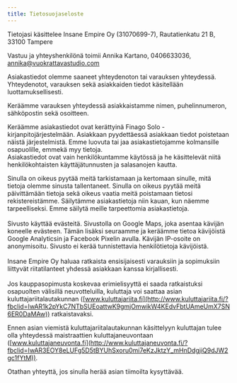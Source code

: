 ```yaml
---
title: Tietosuojaseloste
---
```

Tietojasi käsittelee Insane Empire Oy (31070699-7), Rautatienkatu 21 B, 33100 Tampere

Vastuu ja yhteyshenkilönä toimii Annika Kartano, 0406633036, annika@vuokrattavastudio.com

Asiakastiedot olemme saaneet yhteydenoton tai varauksen yhteydessä. Yhteydenotot, varauksen sekä asiakkaiden tiedot käsitellään luottamuksellisesti.

Keräämme varauksen yhteydessä asiakkaistamme nimen, puhelinnumeron, sähköpostin sekä osoitteen.

Keräämme asiakastiedot ovat kerättyinä Finago Solo -kirjanpitojärjestelmään. Asiakkaan pyydettäessä asiakkaan tiedot poistetaan näistä järjestelmistä. Emme luovuta tai jaa asiakastietojamme kolmansille osapuolille, emmekä myy tietoja.\
Asiakastiedot ovat vain henkilökuntamme käytössä ja he käsittelevät niitä henkilökohtaisten käyttäjätunnusten ja salasanojen kautta.

Sinulla on oikeus pyytää meitä tarkistamaan ja kertomaan sinulle, mitä tietoja olemme sinusta tallentaneet. Sinulla on oikeus pyytää meitä päivittämään tietoja sekä oikeus vaatia meitä poistamaan tietosi rekistereistämme. Säilytämme asiakastietoja niin kauan, kun näemme tarpeelliseksi. Emme säilytä meille tarpeettomia asiakastietoja.\
\
Sivusto käyttää evästeitä. Sivustolla on Google Maps, joka asentaa kävijän koneelle evästeen. Tämän lisäksi seuraamme ja keräämme tietoa kävijöistä Google Analyticsin ja Facebook Pixelin avulla. Kävijän IP-osoite on anonymisoitu. Sivusto ei kerää tunnistettavia henkilötietoja kävijöistä. \
\
 Insane Empire Oy haluaa ratkaista ensisijaisesti varauksiin ja sopimuksiin liittyvät riitatilanteet yhdessä asiakkaan kanssa kirjallisesti.\
\
Jos kauppasopimusta koskevaa erimielisyyttä ei saada ratkaistuksi osapuolten välisillä neuvotteluilla, kuluttaja voi saattaa asian kuluttajariitalautakunnan ([www.kuluttajariita.fi](http://www.kuluttajariita.fi/?fbclid=IwAR1k2pYkC7NTbSUEoattwK9gmjOmwikW4KEdvFbtUAmeUmX7SN6ER0DaMAw)) ratkaistavaksi.

Ennen asian viemistä kuluttajariitalautakunnan käsittelyyn kuluttajan tulee olla yhteydessä maistraattien kuluttajaneuvontaan ([www.kuluttajaneuvonta.fi](http://www.kuluttajaneuvonta.fi/?fbclid=IwAR3EOY8eLUFg5D5tBYUhSxoru0mi7eKzJktzY_mHnDdgjiQ9dJW2gc1fYtM)).

Otathan yhteyttä, jos sinulla herää asian tiimoilta kysyttävää.